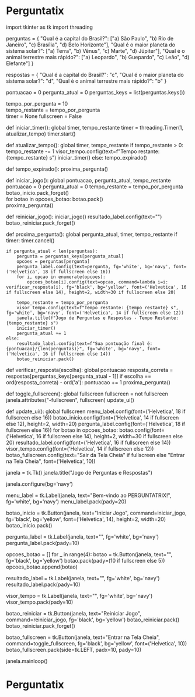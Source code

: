 ﻿# Perguntatix
 import tkinter as tk
import threading


perguntas = {
    "Qual é a capital do Brasil?": ["a) São Paulo", "b) Rio de Janeiro", "c) Brasília", "d) Belo Horizonte"],
    "Qual é o maior planeta do sistema solar?": ["a) Terra", "b) Vênus", "c) Marte", "d) Júpiter"],
    "Qual é o animal terrestre mais rápido?": ["a) Leopardo", "b) Guepardo", "c) Leão", "d) Elefante"]
}

respostas = {
    "Qual é a capital do Brasil?": "c",
    "Qual é o maior planeta do sistema solar?": "d",
    "Qual é o animal terrestre mais rápido?": "b"
}

pontuacao = 0
pergunta_atual = 0
perguntas_keys = list(perguntas.keys())

tempo_por_pergunta = 10  
tempo_restante = tempo_por_pergunta  
timer = None
fullscreen = False  

def iniciar_timer():
    global timer, tempo_restante
    timer = threading.Timer(1, atualizar_tempo)
    timer.start()

def atualizar_tempo():
    global timer, tempo_restante
    if tempo_restante > 0:
        tempo_restante -= 1
        visor_tempo.config(text=f"Tempo restante: {tempo_restante} s")
        iniciar_timer()
    else:
        tempo_expirado()

def tempo_expirado():
    proxima_pergunta()

def iniciar_jogo():
    global pontuacao, pergunta_atual, tempo_restante
    pontuacao = 0
    pergunta_atual = 0
    tempo_restante = tempo_por_pergunta
    botao_inicio.pack_forget()  
    for botao in opcoes_botao:
        botao.pack()  
    proxima_pergunta()

def reiniciar_jogo():
    iniciar_jogo()
    resultado_label.config(text="")
    botao_reiniciar.pack_forget()  

def proxima_pergunta():
    global pergunta_atual, timer, tempo_restante
    if timer:
        timer.cancel()  

    if pergunta_atual < len(perguntas):
        pergunta = perguntas_keys[pergunta_atual]
        opcoes = perguntas[pergunta]
        pergunta_label.config(text=pergunta, fg='white', bg='navy', font=('Helvetica', 18 if fullscreen else 16))
        for i, opcao in enumerate(opcoes):
            opcoes_botao[i].config(text=opcao, command=lambda i=i: verificar_resposta(i), fg='black', bg='yellow', font=('Helvetica', 16 if fullscreen else 14), height=2, width=30 if fullscreen else 20)
        
        tempo_restante = tempo_por_pergunta
        visor_tempo.config(text=f"Tempo restante: {tempo_restante} s", fg='white', bg='navy', font=('Helvetica', 14 if fullscreen else 12))
        janela.title(f"Jogo de Perguntas e Respostas - Tempo Restante: {tempo_restante} s")
        iniciar_timer()
        pergunta_atual += 1
    else:
        resultado_label.config(text=f"Sua pontuação final é: {pontuacao}/{len(perguntas)}", fg='white', bg='navy', font=('Helvetica', 16 if fullscreen else 14))
        botao_reiniciar.pack()  

def verificar_resposta(escolha):
    global pontuacao
    resposta_correta = respostas[perguntas_keys[pergunta_atual - 1]]
    if escolha == ord(resposta_correta) - ord('a'):
        pontuacao += 1
    proxima_pergunta()

def toggle_fullscreen():
    global fullscreen
    fullscreen = not fullscreen
    janela.attributes("-fullscreen", fullscreen)
    update_ui()

def update_ui():
    global fullscreen
    menu_label.config(font=('Helvetica', 18 if fullscreen else 16))
    botao_inicio.config(font=('Helvetica', 14 if fullscreen else 12), height=2, width=20)
    pergunta_label.config(font=('Helvetica', 18 if fullscreen else 16))
    for botao in opcoes_botao:
        botao.config(font=('Helvetica', 16 if fullscreen else 14), height=2, width=30 if fullscreen else 20)
    resultado_label.config(font=('Helvetica', 16 if fullscreen else 14))
    visor_tempo.config(font=('Helvetica', 14 if fullscreen else 12))
    botao_fullscreen.config(text="Sair da Tela Cheia" if fullscreen else "Entrar na Tela Cheia", font=('Helvetica', 10))


janela = tk.Tk()
janela.title("Jogo de Perguntas e Respostas")


janela.configure(bg='navy')  


menu_label = tk.Label(janela, text="Bem-vindo ao PERGUNTATRIX!", fg='white', bg='navy')
menu_label.pack(pady=20)

botao_inicio = tk.Button(janela, text="Iniciar Jogo", command=iniciar_jogo, fg='black', bg='yellow', font=('Helvetica', 14), height=2, width=20)
botao_inicio.pack()


pergunta_label = tk.Label(janela, text="", fg='white', bg='navy')
pergunta_label.pack(pady=10)

opcoes_botao = []
for _ in range(4):
    botao = tk.Button(janela, text="", fg='black', bg='yellow')
    botao.pack(pady=(10 if fullscreen else 5))  
    opcoes_botao.append(botao)


resultado_label = tk.Label(janela, text="", fg='white', bg='navy')
resultado_label.pack(pady=10)


visor_tempo = tk.Label(janela, text="", fg='white', bg='navy')
visor_tempo.pack(pady=10)


botao_reiniciar = tk.Button(janela, text="Reiniciar Jogo", command=reiniciar_jogo, fg='black', bg='yellow')
botao_reiniciar.pack()
botao_reiniciar.pack_forget()  


botao_fullscreen = tk.Button(janela, text="Entrar na Tela Cheia", command=toggle_fullscreen, fg='black', bg='yellow', font=('Helvetica', 10))
botao_fullscreen.pack(side=tk.LEFT, padx=10, pady=10)

janela.mainloop()

# Perguntatix
